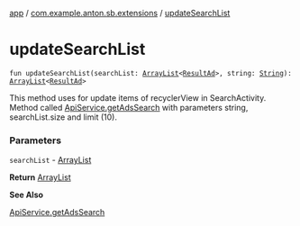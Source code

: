 [app](../index.md) / [com.example.anton.sb.extensions](index.md) / [updateSearchList](./update-search-list.md)

# updateSearchList

`fun updateSearchList(searchList: `[`ArrayList`](https://kotlinlang.org/api/latest/jvm/stdlib/kotlin.collections/-array-list/index.html)`<`[`ResultAd`](../com.example.anton.sb.data/-result-ad/index.md)`>, string: `[`String`](https://kotlinlang.org/api/latest/jvm/stdlib/kotlin/-string/index.html)`): `[`ArrayList`](https://kotlinlang.org/api/latest/jvm/stdlib/kotlin.collections/-array-list/index.html)`<`[`ResultAd`](../com.example.anton.sb.data/-result-ad/index.md)`>`

This method uses for update items of recyclerView in SearchActivity.
Method called [ApiService.getAdsSearch](../com.example.anton.sb.service/-api-service/get-ads-search.md) with parameters string, searchList.size and limit (10).

### Parameters

`searchList` - [ArrayList](https://kotlinlang.org/api/latest/jvm/stdlib/kotlin.collections/-array-list/index.html)

**Return**
[ArrayList](https://kotlinlang.org/api/latest/jvm/stdlib/kotlin.collections/-array-list/index.html)

**See Also**

[ApiService.getAdsSearch](../com.example.anton.sb.service/-api-service/get-ads-search.md)

